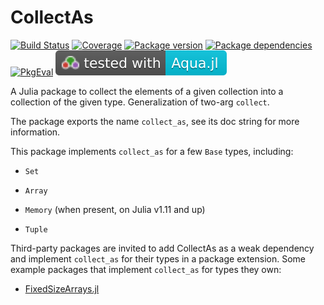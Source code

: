 # CollectAs

[![Build Status](https://github.com/JuliaCollections/CollectAs.jl/actions/workflows/CI.yml/badge.svg?branch=main)](https://github.com/JuliaCollections/CollectAs.jl/actions/workflows/CI.yml?query=branch%3Amain)
[![Coverage](https://codecov.io/gh/JuliaCollections/CollectAs.jl/branch/main/graph/badge.svg)](https://codecov.io/gh/JuliaCollections/CollectAs.jl)
[![Package version](https://juliahub.com/docs/General/CollectAs/stable/version.svg)](https://juliahub.com/ui/Packages/General/CollectAs)
[![Package dependencies](https://juliahub.com/docs/General/CollectAs/stable/deps.svg)](https://juliahub.com/ui/Packages/General/CollectAs?t=2)
[![PkgEval](https://JuliaCI.github.io/NanosoldierReports/pkgeval_badges/C/CollectAs.svg)](https://JuliaCI.github.io/NanosoldierReports/pkgeval_badges/C/CollectAs.html)
[![Aqua](https://raw.githubusercontent.com/JuliaTesting/Aqua.jl/master/badge.svg)](https://github.com/JuliaTesting/Aqua.jl)

A Julia package to collect the elements of a given collection into a collection of the given type. Generalization of two-arg `collect`.

The package exports the name `collect_as`, see its doc string for more information.

This package implements `collect_as` for a few `Base` types, including:

* `Set`

* `Array`

* `Memory` (when present, on Julia v1.11 and up)

* `Tuple`

Third-party packages are invited to add CollectAs as a weak dependency and implement `collect_as` for their types in a package extension. Some example packages that implement `collect_as` for types they own:

* [FixedSizeArrays.jl](https://github.com/JuliaArrays/FixedSizeArrays.jl)
